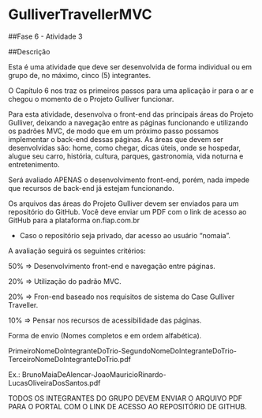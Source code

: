 # GulliverTravellerMVC
##Fase 6 - Atividade 3

##Descrição

Esta é uma atividade que deve ser desenvolvida de forma individual ou em grupo de, no máximo, cinco (5) integrantes.

O Capítulo 6 nos traz os primeiros passos para uma aplicação ir para o ar e chegou o momento de o Projeto Gulliver funcionar.

Para esta atividade, desenvolva o front-end das principais áreas do Projeto Gulliver, deixando a navegação entre as páginas funcionando e utilizando os padrões MVC, de modo que em um próximo passo possamos implementar o back-end dessas páginas. As áreas que devem ser desenvolvidas são: home, como chegar, dicas úteis, onde se hospedar, alugue seu carro, história, cultura, parques, gastronomia, vida noturna e entretenimento.

 

Será avaliado APENAS o desenvolvimento front-end, porém, nada impede que recursos de back-end já estejam funcionando.

Os arquivos das áreas do Projeto Gulliver devem ser enviados para um repositório do GitHub. Você deve enviar um PDF com o link de acesso ao GitHub para a plataforma on.fiap.com.br

* Caso o repositório seja privado, dar acesso ao usuário “nomaia”.

A avaliação seguirá os seguintes critérios:

50% => Desenvolvimento front-end e navegação entre páginas.

20% => Utilização do padrão MVC.

20% => Fron-end baseado nos requisitos de sistema do Case Gulliver Traveller.

10% => Pensar nos recursos de acessibilidade das páginas.

Forma de envio (Nomes completos e em ordem alfabética).

PrimeiroNomeDoIntegranteDoTrio-SegundoNomeDoIntegranteDoTrio-TerceiroNomeDoIntegranteDoTrio.pdf

Ex.: BrunoMaiaDeAlencar-JoaoMauricioRinardo-LucasOliveiraDosSantos.pdf

TODOS OS INTEGRANTES DO GRUPO DEVEM ENVIAR O ARQUIVO PDF PARA O PORTAL COM O LINK DE ACESSO AO REPOSITÓRIO DE GITHUB.
